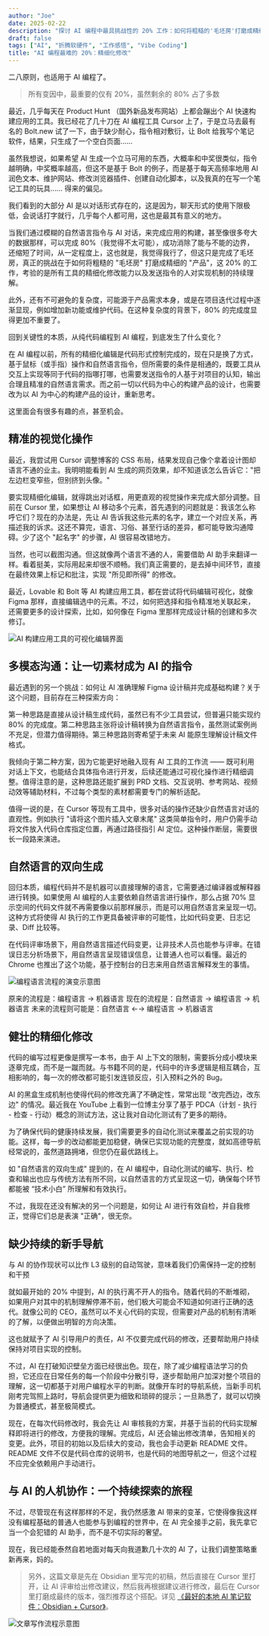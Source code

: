 ```yaml
---
author: "Joe"
date: 2025-02-22
description: "探讨 AI 编程中最具挑战性的 20% 工作：如何将粗糙的'毛坯房'打磨成精细的'产品'，以及在这个过程中的关键考验和未来展望"
draft: false
tags: ["AI", "折腾软硬件", "工作感悟", "Vibe Coding"]
title: "AI 编程最难的 20%：精细化修改"
---
```



二八原则，也适用于 AI 编程了。

> 所有变因中，最重要的仅有 20%，虽然剩余的 80% 占了多数

最近，几乎每天在 Product Hunt （国外新品发布网站）上都会蹦出个 AI 快速构建应用的工具。我已经花了几十刀在 AI 编程工具 Cursor 上了，于是立马去最有名的 Bolt.new 试了一下，由于缺少耐心，指令相对敷衍，让 Bolt 给我写个笔记软件，结果，只生成了一个空白页面……

虽然我想说，如果希望 AI 生成一个立马可用的东西，大概率和中奖很类似，指令越明确，中奖概率越高，但这不是基于 Bolt 的例子，而是基于每天高频率地用 AI 润色文本、维护网站、修改浏览器插件、创建自动化脚本，以及我真的在写一个笔记工具的玩具…… 得来的偏见。

我们看到的大部分 AI 是以对话形式存在的，这是因为，聊天形式的使用下限极低，会说话打字就行，几乎每个人都可用，这也是最其有意义的地方。

当我们通过模糊的自然语言指令与 AI 对话，来完成应用的构建，甚至像很多夸大的数据那样，可以完成 80%（我觉得不太可能），成功消除了能与不能的边界，还缩短了时间，从一定程度上，这也就是，我觉得我行了，但这只是完成了毛坯房，真正的挑战在于如何将粗糙的 "毛坯房" 打磨成精细的 "产品"，这 20% 的工作，考验的是所有工具的精细化修改能力以及发送指令的人对实现机制的持续理解。

此外，还有不可避免的复杂度，可能源于产品需求本身，或是在项目迭代过程中逐渐显现，例如增加新功能或维护代码。在这种复杂度的背景下，80% 的完成度显得更加不重要了。

回到关键性的本质，从纯代码编程到 AI 编程，到底发生了什么变化？

在 AI 编程以前，所有的精细化编辑是代码形式控制完成的，现在只是换了方式，基于鼠标（或手指）操作和自然语言指令，但所需要的条件是相通的，既要工具从交互上实现等同于代码的指哪打哪，也需要发送指令的人基于对项目的认知，输出合理且精准的自然语言需求。而之前一切以代码为中心的构建产品的设计，也需要改为以 AI 为中心的构建产品的设计，重新思考。

这里面会有很多有趣的点，甚至机会。

## 精准的视觉化操作

最近，我尝试用 Cursor 调整博客的 CSS 布局，结果发现自己像个拿着设计图却语言不通的业主。我明明能看到 AI 生成的网页效果，却不知道该怎么告诉它："把左边栏变窄些，但别挤到头像。"

要实现精细化编辑，就得跳出对话框，用更直观的视觉操作来完成大部分调整。目前在 Cursor 里，如果想让 AI 移动多个元素，首先遇到的问题就是：我该怎么称呼它们？现在的办法是，先让 AI 告诉我这些元素的名字，建立一个对应关系，再描述我的诉求。这还不算完，语言、习俗、甚至行话的差异，都可能导致沟通障碍。少了这个 "起名字" 的步骤，AI 很容易改错地方。

当然，也可以截图沟通。但这就像两个语言不通的人，需要借助 AI 助手来翻译一样。看着挺美，实际用起来却很不顺畅。我们真正需要的，是去掉中间环节，直接在最终效果上标记和批注，实现 "所见即所得" 的修改。

最近，Lovable 和 Bolt 等 AI 构建应用工具，都在尝试将代码编辑可视化，就像 Figma 那样，直接编辑选中的元素。不过，如何把选择和指令精准地关联起来，还需要更多的设计探索，比如，如何像在 Figma 里那样完成设计稿的创建和多次修订。

![AI 构建应用工具的可视化编辑界面](/images/posts/ai-programming-the-hardest-20-percent/visual-editing-interface.webp)

## 多模态沟通：让一切素材成为 AI 的指令

最近遇到的另一个挑战：如何让 AI 准确理解 Figma 设计稿并完成基础构建？关于这个问题，目前存在三种探索方向：

第一种思路是直接从设计稿生成代码，虽然已有不少工具尝试，但普遍只能实现约 80% 的完成度。第二种思路主张将设计稿转换为自然语言指令，虽然测试案例尚不充足，但潜力值得期待。第三种思路则寄希望于未来 AI 能原生理解设计稿文件格式。

我倾向于第二种方案，因为它能更好地融入现有 AI 工具的工作流 —— 既可利用对话上下文，也能结合具体指令进行开发，后续还能通过可视化操作进行精细调整。值得注意的是，这种思路还能扩展到 PRD 文档、交互说明、参考网站、视频动效等辅助材料，不过每个类型的素材都需要专门的解析适配。

值得一说的是，在 Cursor 等现有工具中，很多对话的操作还缺少自然语言对话的直观性。例如执行 "请将这个图片插入文章末尾" 这类简单指令时，用户仍需手动将文件放入代码仓库指定位置，再通过路径指引 AI 定位。这种操作断层，需要很长一段路来演进。

## 自然语言的双向生成

回归本质，编程代码并不是机器可以直接理解的语言，它需要通过编译器或解释器进行转换。如果使用 AI 编程的人主要依赖自然语言进行操作，那么占据 70% 显示空间的代码文件就不再需要像以前那样展示，而是可以用自然语言来呈现一切。这种方式将使得 AI 执行的工作更具备被评审的可能性，比如代码变更、日志记录、Diff 比较等。

在代码评审场景下，用自然语言描述代码变更，让非技术人员也能参与评审。在错误日志分析场景下，用自然语言呈现错误信息，让普通人也可以看懂。最近的 Chrome 也推出了这个功能，基于控制台的日志来用自然语言解释发生的事情。

![编程语言流程的演变示意图](/images/posts/ai-programming-the-hardest-20-percent/programming-language-evolution.webp)

原来的流程是：编程语言 → 机器语言
现在的流程是：自然语言 → 编程语言 → 机器语言
未来的流程则可能是：自然语言 ←→ 编程语言 → 机器语言

## 健壮的精细化修改

代码的编写过程更像是撰写一本书，由于 AI 上下文的限制，需要拆分成小模块来逐章完成，而不是一蹴而就。与书籍不同的是，代码中的许多逻辑是相互耦合，互相影响的，每一次的修改都可能引发连锁反应，引入预料之外的 Bug。

AI 的黑盒生成机制也使得代码的修改充满了不确定性，常常出现 "改完西边，改东边" 的情况。最近我在 YouTube 上看到一位博主分享了基于 PDCA（计划 - 执行 - 检查 - 行动）概念的测试方法，这让我对自动化测试有了更多的期待。

为了确保代码的健康持续发展，我们需要更多的自动化测试来覆盖之前实现的功能。这样，每一步的改动都能更加稳健，确保已实现功能的完整度，就如高德导航经常说的，虽然道路拥堵，但您仍在最优路线上。

如 "自然语言的双向生成" 提到的，在 AI 编程中，自动化测试的编写、执行、检查和输出也应与传统方法有所不同，以自然语言的方式呈现这一切，确保每个环节都能被 “技术小白” 所理解和有效执行。

不过，我现在还没有解决的另一个问题是，如何让 AI 进行有效自检，并自我修正，觉得它们总是表演 "正确"，很无奈。

## 缺少持续的新手导航

与 AI 的协作现状可以比作 L3 级别的自动驾驶，意味着我们仍需保持一定的控制和干预

就如最开始的 20% 中提到，AI 的执行离不开人的指令。随着代码的不断堆砌，如果用户对其中的机制理解停滞不前，他们极大可能会不知道如何进行正确的迭代。就像公司的 CEO，虽然可以不关心代码的实现，但需要对产品的机制有清晰的了解，以便做出明智的方向决策。

这也就赋予了 AI 引导用户的责任，AI 不仅要完成代码的修改，还要帮助用户持续保持对项目实现的控制。

不过，AI 在打破知识壁垒方面已经很出色。现在，除了减少编程语法学习的负担，它还应在日常任务的每一个阶段中分散引导，逐步帮助用户加深对整个项目的理解，这一切都基于对用户编程水平的判断。就像开车时的导航系统，当新手司机刚考完驾照上路时，导航会提供更为细致和琐碎的提示；一旦熟悉了，就可以切换为普通模式，甚至极简模式。

现在，在每次代码修改时，我会先让 AI 审核我的方案，并基于当前的代码实现解释即将进行的修改，方便我的理解。完成后，AI 还会输出修改清单，告知相关的变更。此外，项目的初始以及后续大的变动，我也会手动更新 README 文件。README 文件不仅是代码仓库的说明书，也是代码的地图导航之一，但这个过程不应完全依赖用户手动进行。

## 与 AI 的人机协作：一个持续探索的旅程

不过，尽管现在有这样那样的不足，我仍然感激 AI 带来的变革，它使得像我这样没有编程基础的普通人也能参与到编程的世界中，在 AI 完全接手之前，我先拿它当一个会犯错的 AI 助手，而不是不切实际的奢望。

现在，我已经能泰然自若地面对每天向我道歉几十次的 AI 了，让我们调整策略重新再来，妈的。

> 另外，这篇文章是先在 Obsidian 里写完的初稿，然后直接在 Cursor 里打开，让 AI 评审给出修改建议，然后我再根据建议进行修改，最后在 Cursor 里打磨成最终的版本，强烈推荐这个搭配。详见 [《最好的本地 AI 笔记软件：Obsidian + Cursor》](/posts/best-local-ai-note-taking-tools)。

![文章写作流程示意图](/images/posts/ai-programming-the-hardest-20-percent/writing-process.webp)